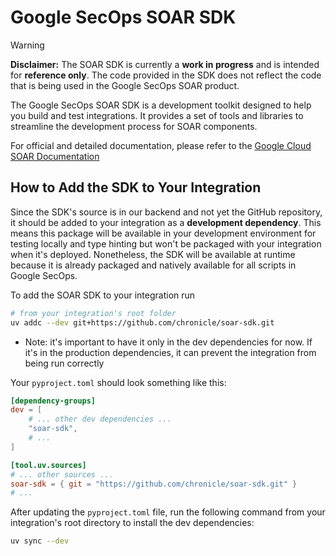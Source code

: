# Google SecOps SOAR SDK

> [!WARNING]
> **Disclaimer:** The SOAR SDK is currently a **work in progress** and is intended for **reference
only**. The code provided in the SDK does not reflect the code that is being used in the Google
> SecOps SOAR product.

The Google SecOps SOAR SDK is a development toolkit designed to help you build and test
integrations. It provides a set of tools and libraries to streamline the development process for
SOAR components.

For official and detailed documentation, please refer to the
[Google Cloud SOAR Documentation](https://cloud.google.com/chronicle/docs/secops/google-secops-soar-toc)

## How to Add the SDK to Your Integration

Since the SDK's source is in our backend and not yet the GitHub repository, it should be added to
your integration as a **development dependency**.
This means this package will be available in your development environment for testing
locally and type hinting but won't be packaged with your integration when it's deployed.
Nonetheless, the SDK will be available at runtime because it is already packaged and natively
available for all scripts in Google SecOps.

To add the SOAR SDK to your integration run

```bash
# from your integration's root folder
uv addc --dev git+https://github.com/chronicle/soar-sdk.git
```

* Note: it's important to have it only in the dev dependencies for now. If it's in the production
  dependencies, it can prevent the integration from being run correctly

Your `pyproject.toml` should look something like this:

```toml
[dependency-groups]
dev = [
    # ... other dev dependencies ...
    "soar-sdk",
    # ...
]

[tool.uv.sources]
# ... other sources ...
soar-sdk = { git = "https://github.com/chronicle/soar-sdk.git" }
# ...
```

After updating the `pyproject.toml` file, run the following command from your integration's root
directory to install the dev dependencies:

```bash
uv sync --dev
```
